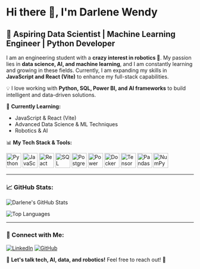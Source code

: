 # Hi there 👋, I'm Darlene Wendy

## 🚀 Aspiring Data Scientist | Machine Learning Engineer | Python Developer

I am an engineering student with a **crazy interest in robotics 🤖**. My passion lies in **data science, AI, and machine learning**, and I am constantly learning and growing in these fields. Currently, I am expanding my skills in **JavaScript and React (Vite)** to enhance my full-stack capabilities. 

💡 I love working with **Python, SQL, Power BI, and AI frameworks** to build intelligent and data-driven solutions. 

🌱 **Currently Learning:**
- JavaScript & React (Vite)
- Advanced Data Science & ML Techniques
- Robotics & AI

📊 **My Tech Stack & Tools:**

<p align="left">
  <img src="https://cdn.jsdelivr.net/npm/simple-icons@v3/icons/python.svg" alt="Python" width="40" height="40"/>
  <img src="https://cdn.jsdelivr.net/npm/simple-icons@v3/icons/javascript.svg" alt="JavaScript" width="40" height="40"/>
  <img src="https://cdn.jsdelivr.net/npm/simple-icons@v3/icons/react.svg" alt="React" width="40" height="40"/>
  <img src="https://cdn.jsdelivr.net/npm/simple-icons@v3/icons/sqlite.svg" alt="SQL" width="40" height="40"/>
  <img src="https://cdn.jsdelivr.net/npm/simple-icons@v3/icons/postgresql.svg" alt="PostgreSQL" width="40" height="40"/>
  <img src="https://cdn.jsdelivr.net/npm/simple-icons@v3/icons/microsoftpowerbi.svg" alt="Power BI" width="40" height="40"/>
  <img src="https://cdn.jsdelivr.net/npm/simple-icons@v3/icons/docker.svg" alt="Docker" width="40" height="40"/>
  <img src="https://cdn.jsdelivr.net/npm/simple-icons@v3/icons/tensorflow.svg" alt="TensorFlow" width="40" height="40"/>
  <img src="https://cdn.jsdelivr.net/npm/simple-icons@v3/icons/pandas.svg" alt="Pandas" width="40" height="40"/>
  <img src="https://cdn.jsdelivr.net/npm/simple-icons@v3/icons/numpy.svg" alt="NumPy" width="40" height="40"/>
</p>

---

### 📈 GitHub Stats:
![Darlene's GitHub Stats](https://github-readme-stats.vercel.app/api?username=DarleneWendy&show_icons=true&theme=dark)

![Top Languages](https://github-readme-stats.vercel.app/api/top-langs/?username=DarleneWendy&layout=compact&theme=dark)

---

### 🔗 Connect with Me:
[![LinkedIn](https://img.shields.io/badge/-LinkedIn-blue?style=for-the-badge&logo=LinkedIn&logoColor=white)](https://www.linkedin.com/in/darlene-wendy-638065254/)
[![GitHub](https://img.shields.io/badge/-GitHub-black?style=for-the-badge&logo=GitHub&logoColor=white)](https://github.com/DarleneWendy)

💌 **Let's talk tech, AI, data, and robotics!** Feel free to reach out! 🚀
